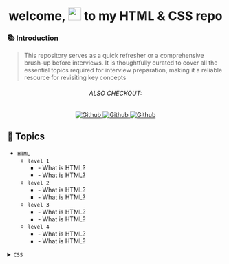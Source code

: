 <h1 align="center"> welcome, <img src="https://media.giphy.com/media/hvRJCLFzcasrR4ia7z/giphy.gif" width="30px"/> to my HTML & CSS repo </h1>

### 📚 Introduction

> This repository serves as a quick refresher or a comprehensive brush-up before interviews. It is thoughtfully curated to cover all the essential topics required for interview preparation, making it a reliable resource for revisiting key concepts

<h6 align="center">ALSO CHECKOUT: </h6>

<p align="center">
    <a href=""  align="left" alt="Github" title="github">
        <img src="https://img.shields.io/badge/Complete--HTML--CSS-D2B48C?style=for-the-badge&logo=github&logoColor=white" alt="Github"/>
    </a>
    <a href="https://github.com/Developer-RONNIE/JS-Tutorial"  align="left" alt="Github" title="github">
        <img src="https://img.shields.io/badge/Complete--JavaScript--Tutorial-blue?style=for-the-badge&logo=github&logoColor=white" alt="Github"/>
    </a>
    <a href=""  align="left" alt="Github" title="github">
        <img src="https://img.shields.io/badge/Complete--React--Tutorial-D2B48C?style=for-the-badge&logo=github&logoColor=white" alt="Github"/>
    </a>
    
</p>

## <a name="snippets"> 📃 Topics  </a>

<ul>
  <li>
    <code>HTML</code>
    <ul>
      <li>
        <code>level 1</code>
        <ul>
          <li>- What is HTML?</li>
          <li>- What is HTML?</li>
        </ul>
      </li>
      <li>
        <code>level 2</code>
        <ul>
          <li>- What is HTML?</li>
          <li>- What is HTML?</li>
        </ul>
      </li>
      <li>
        <code>level 3</code>
        <ul>
          <li>- What is HTML?</li>
          <li>- What is HTML?</li>
        </ul>
      </li>
      <li>
        <code>level 4</code>
        <ul>
          <li>- What is HTML?</li>
          <li>- What is HTML?</li>
        </ul>
      </li>
    </ul>
  </li>
</ul>


<details>
<summary><code>CSS</code></summary>
</details>